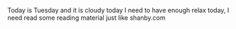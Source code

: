 Today is Tuesday and it is cloudy today I need to have enough relax today, I need read some reading material just like shanby.com